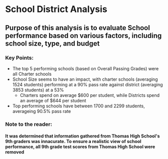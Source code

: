 # School District Analysis
## Purpose of this analysis is to evaluate School performance based on various factors, including school size, type, and budget
### Key Points:
 * The top 5 performing schools (based on Overall Passing Grades) were all Charter schools 
 * School Size seems to have an impact, with charter schools (averaging 1524 students) performing at a 90% pass rate against district (averaging 3853 students) at a 53%
      * Charters spend on average $600 per student, while Districts spend an average of $644 per student
 * Top performing schools have between 1700 and 2299 students, averageing 90.5% pass rate

### Note to the reader:
#### It was determined that information gathered from Thomas High School's 9th graders was innacurate. To ensure a realistic view of school performance, all 9th grade test scores from Thomas High School were removed 


